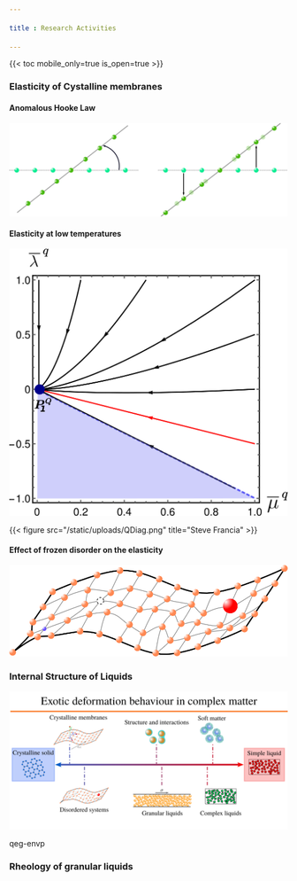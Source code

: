 ```yaml
---

title : Research Activities

---
```


{{< toc mobile_only=true is_open=true >}}

### Elasticity of Cystalline membranes

#### Anomalous Hooke Law

![Titre](/static/uploads/RotMix.png)

#### Elasticity at low temperatures

![Test](/static/uploads/QDiag.png)

{{< figure src="/static/uploads/QDiag.png" title="Steve Francia" >}}

#### Effect of frozen disorder on the elasticity

![jwfo](/static/uploads/ElasDis.png)

### Internal Structure of Liquids

![jwfwfo](/static/uploads/recap.png)

qeg-envp

### Rheology of granular liquids
